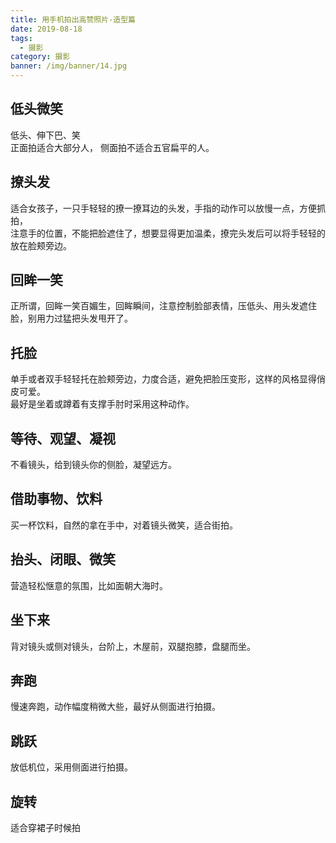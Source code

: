 ```yaml
---
title: 用手机拍出高赞照片-造型篇
date: 2019-08-18
tags:
  - 摄影
category: 摄影
banner: /img/banner/14.jpg
---
```


## 低头微笑
低头、伸下巴、笑  
正面拍适合大部分人，
侧面拍不适合五官扁平的人。

## 撩头发
适合女孩子，一只手轻轻的撩一撩耳边的头发，手指的动作可以放慢一点，方便抓拍，  
注意手的位置，不能把脸遮住了，想要显得更加温柔，撩完头发后可以将手轻轻的放在脸颊旁边。  


## 回眸一笑
正所谓，回眸一笑百媚生，回眸瞬间，注意控制脸部表情，压低头、用头发遮住脸，别用力过猛把头发甩开了。

## 托脸
单手或者双手轻轻托在脸颊旁边，力度合适，避免把脸压变形，这样的风格显得俏皮可爱。  
最好是坐着或蹲着有支撑手肘时采用这种动作。  

## 等待、观望、凝视
不看镜头，给到镜头你的侧脸，凝望远方。

## 借助事物、饮料
买一杯饮料，自然的拿在手中，对着镜头微笑，适合街拍。

## 抬头、闭眼、微笑
营造轻松惬意的氛围，比如面朝大海时。

## 坐下来
背对镜头或侧对镜头，台阶上，木屋前，双腿抱膝，盘腿而坐。

## 奔跑
慢速奔跑，动作幅度稍微大些，最好从侧面进行拍摄。

## 跳跃
放低机位，采用侧面进行拍摄。

## 旋转
适合穿裙子时候拍
